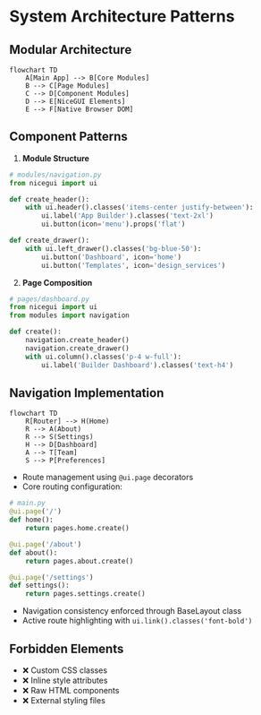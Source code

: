 # System Architecture Patterns

## Modular Architecture
```mermaid
flowchart TD
    A[Main App] --> B[Core Modules]
    B --> C[Page Modules]
    C --> D[Component Modules]
    D --> E[NiceGUI Elements]
    E --> F[Native Browser DOM]
```

## Component Patterns
1. **Module Structure**
```python
# modules/navigation.py
from nicegui import ui

def create_header():
    with ui.header().classes('items-center justify-between'):
        ui.label('App Builder').classes('text-2xl')
        ui.button(icon='menu').props('flat')

def create_drawer():
    with ui.left_drawer().classes('bg-blue-50'):
        ui.button('Dashboard', icon='home')
        ui.button('Templates', icon='design_services')
```

2. **Page Composition**
```python
# pages/dashboard.py
from nicegui import ui
from modules import navigation

def create():
    navigation.create_header()
    navigation.create_drawer()
    with ui.column().classes('p-4 w-full'):
        ui.label('Builder Dashboard').classes('text-h4')
```

## Navigation Implementation
```mermaid
flowchart TD
    R[Router] --> H(Home)
    R --> A(About)
    R --> S(Settings)
    H --> D[Dashboard]
    A --> T[Team]
    S --> P[Preferences]
```

- Route management using `@ui.page` decorators
- Core routing configuration:
```python
# main.py
@ui.page('/')
def home():
    return pages.home.create()

@ui.page('/about')
def about():
    return pages.about.create()

@ui.page('/settings')
def settings():
    return pages.settings.create()
```
- Navigation consistency enforced through BaseLayout class
- Active route highlighting with `ui.link().classes('font-bold')`

## Forbidden Elements
- ❌ Custom CSS classes
- ❌ Inline style attributes
- ❌ Raw HTML components
- ❌ External styling files
